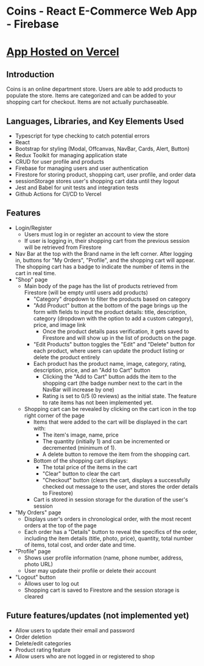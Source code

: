 # Coins - React E-Commerce Web App - Firebase

# [App Hosted on Vercel](https://e-commerce-web-app-firebase.vercel.app/)

## Introduction
Coins is an online department store. Users are able to add products to populate the store. Items are categorized and can be added to your shopping cart for checkout. Items are not actually purchaseable. 

## Languages, Libraries, and Key Elements Used
- Typescript for type checking to catch potential errors
- React
- Bootstrap for styling (Modal, Offcanvas, NavBar, Cards, Alert, Button)
- Redux Toolkit for managing application state 
- CRUD for user profile and products
- Firebase for managing users and user authentication
- Firestore for storing product, shopping cart, user profile, and order data
- sessionStorage stores user's shopping cart data until they logout
- Jest and Babel for unit tests and integration tests
- Github Actions for CI/CD to Vercel 

## Features
- Login/Register
  - Users must log in or register an account to view the store
  - If user is logging in, their shopping cart from the previous session will be retrieved from Firestore
- Nav Bar at the top with the Brand name in the left corner. After logging in, buttons for "My Orders", "Profile", and the shopping cart will appear. The shopping cart has a badge to indicate the number of items in the cart in real time.
- "Shop" page
  - Main body of the page has the list of products retrieved from Firestore (will be empty until users add products)
    - "Category" dropdown to filter the products based on category
    - "Add Product" button at the bottom of the page brings up the form with fields to input the product details: title, description, category (dropdown with the option to add a custom category), price, and image link
      - Once the product details pass verification, it gets saved to Firestore and will show up in the list of products on the page.
    - "Edit Products" button toggles the "Edit" and "Delete" button for each product, where users can update the product listing or delete the product entirely
    - Each product has the product name, image, category, rating, description, price, and an "Add to Cart" button 
      - Clicking the "Add to Cart" button adds the item to the shopping cart (the badge number next to the cart in the NavBar will increase by one)
      - Rating is set to 0/5 (0 reviews) as the initial state. The feature to rate items has not been implemented yet.
  - Shopping cart can be revealed by clicking on the cart icon in the top right corner of the page
    - Items that were added to the cart will be displayed in the cart with: 
      - The item's image, name, price
      - The quantity (initially 1) and can be incremented or decremented (minimum of 1). 
      - A delete button to remove the item from the shopping cart.
    - Bottom of the shopping cart displays:
      - The total price of the items in the cart 
      - "Clear" button to clear the cart 
      - "Checkout" button (clears the cart, displays a successfully checked out message to the user, and stores the order details to Firestore)
    - Cart is stored in session storage for the duration of the user's session
- "My Orders" page
  - Displays user's orders in chronological order, with the most recent orders at the top of the page
  - Each order has a "Details" button to reveal the specifics of the order, including the item details (title, photo, price), quantity, total number of items, total cost, and order date and time.
- "Profile" page
  - Shows user profile information (name, phone number, address, photo URL)
  - User may update their profile or delete their account
- "Logout" button
  - Allows user to log out
  - Shopping cart is saved to Firestore and the session storage is cleared

## Future features/updates (not implemented yet)
  - Allow users to update their email and password
  - Order deletion
  - Delete/edit categories
  - Product rating feature
  - Allow users who are not logged in or registered to shop
